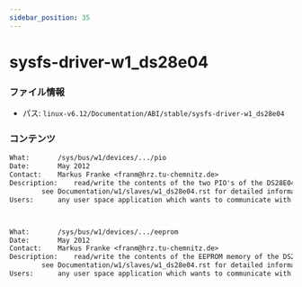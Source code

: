 ```yaml
---
sidebar_position: 35
---
```

# sysfs-driver-w1_ds28e04

### ファイル情報

- パス: `linux-v6.12/Documentation/ABI/stable/sysfs-driver-w1_ds28e04`

### コンテンツ

```txt
What:		/sys/bus/w1/devices/.../pio
Date:		May 2012
Contact:	Markus Franke <franm@hrz.tu-chemnitz.de>
Description:	read/write the contents of the two PIO's of the DS28E04-100
		see Documentation/w1/slaves/w1_ds28e04.rst for detailed information
Users:		any user space application which wants to communicate with DS28E04-100



What:		/sys/bus/w1/devices/.../eeprom
Date:		May 2012
Contact:	Markus Franke <franm@hrz.tu-chemnitz.de>
Description:	read/write the contents of the EEPROM memory of the DS28E04-100
		see Documentation/w1/slaves/w1_ds28e04.rst for detailed information
Users:		any user space application which wants to communicate with DS28E04-100

```
